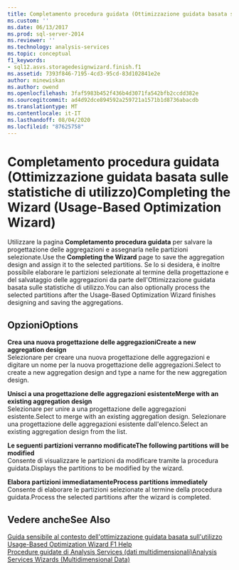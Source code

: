```yaml
---
title: Completamento procedura guidata (Ottimizzazione guidata basata sull'utilizzo) | Microsoft Docs
ms.custom: ''
ms.date: 06/13/2017
ms.prod: sql-server-2014
ms.reviewer: ''
ms.technology: analysis-services
ms.topic: conceptual
f1_keywords:
- sql12.asvs.storagedesignwizard.finish.f1
ms.assetid: 7393f846-7195-4cd3-95cd-83d102841e2e
author: minewiskan
ms.author: owend
ms.openlocfilehash: 3faf5983b452f436b4d3071fa542bfb2ccdd382e
ms.sourcegitcommit: ad4d92dce894592a259721a1571b1d8736abacdb
ms.translationtype: MT
ms.contentlocale: it-IT
ms.lasthandoff: 08/04/2020
ms.locfileid: "87625758"
---
```

# <a name="completing-the-wizard-usage-based-optimization-wizard"></a><span data-ttu-id="1c354-102">Completamento procedura guidata (Ottimizzazione guidata basata sulle statistiche di utilizzo)</span><span class="sxs-lookup"><span data-stu-id="1c354-102">Completing the Wizard (Usage-Based Optimization Wizard)</span></span>
  <span data-ttu-id="1c354-103">Utilizzare la pagina **Completamento procedura guidata** per salvare la progettazione delle aggregazioni e assegnarla nelle partizioni selezionate.</span><span class="sxs-lookup"><span data-stu-id="1c354-103">Use the **Completing the Wizard** page to save the aggregation design and assign it to the selected partitions.</span></span> <span data-ttu-id="1c354-104">Se lo si desidera, è inoltre possibile elaborare le partizioni selezionate al termine della progettazione e del salvataggio delle aggregazioni da parte dell'Ottimizzazione guidata basata sulle statistiche di utilizzo.</span><span class="sxs-lookup"><span data-stu-id="1c354-104">You can also optionally process the selected partitions after the Usage-Based Optimization Wizard finishes designing and saving the aggregations.</span></span>  
  
## <a name="options"></a><span data-ttu-id="1c354-105">Opzioni</span><span class="sxs-lookup"><span data-stu-id="1c354-105">Options</span></span>  
 <span data-ttu-id="1c354-106">**Crea una nuova progettazione delle aggregazioni**</span><span class="sxs-lookup"><span data-stu-id="1c354-106">**Create a new aggregation design**</span></span>  
 <span data-ttu-id="1c354-107">Selezionare per creare una nuova progettazione delle aggregazioni e digitare un nome per la nuova progettazione delle aggregazioni.</span><span class="sxs-lookup"><span data-stu-id="1c354-107">Select to create a new aggregation design and type a name for the new aggregation design.</span></span>  
  
 <span data-ttu-id="1c354-108">**Unisci a una progettazione delle aggregazioni esistente**</span><span class="sxs-lookup"><span data-stu-id="1c354-108">**Merge with an existing aggregation design**</span></span>  
 <span data-ttu-id="1c354-109">Selezionare per unire a una progettazione delle aggregazioni esistente.</span><span class="sxs-lookup"><span data-stu-id="1c354-109">Select to merge with an existing aggregation design.</span></span> <span data-ttu-id="1c354-110">Selezionare una progettazione delle aggregazioni esistente dall'elenco.</span><span class="sxs-lookup"><span data-stu-id="1c354-110">Select an existing aggregation design from the list.</span></span>  
  
 <span data-ttu-id="1c354-111">**Le seguenti partizioni verranno modificate**</span><span class="sxs-lookup"><span data-stu-id="1c354-111">**The following partitions will be modified**</span></span>  
 <span data-ttu-id="1c354-112">Consente di visualizzare le partizioni da modificare tramite la procedura guidata.</span><span class="sxs-lookup"><span data-stu-id="1c354-112">Displays the partitions to be modified by the wizard.</span></span>  
  
 <span data-ttu-id="1c354-113">**Elabora partizioni immediatamente**</span><span class="sxs-lookup"><span data-stu-id="1c354-113">**Process partitions immediately**</span></span>  
 <span data-ttu-id="1c354-114">Consente di elaborare le partizioni selezionate al termine della procedura guidata.</span><span class="sxs-lookup"><span data-stu-id="1c354-114">Process the selected partitions after the wizard is completed.</span></span>  
  
## <a name="see-also"></a><span data-ttu-id="1c354-115">Vedere anche</span><span class="sxs-lookup"><span data-stu-id="1c354-115">See Also</span></span>  
 <span data-ttu-id="1c354-116">[Guida sensibile al contesto dell'ottimizzazione guidata basata sull'utilizzo](usage-based-optimization-wizard-f1-help.md) </span><span class="sxs-lookup"><span data-stu-id="1c354-116">[Usage-Based Optimization Wizard F1 Help](usage-based-optimization-wizard-f1-help.md) </span></span>  
 [<span data-ttu-id="1c354-117">Procedure guidate di Analysis Services &#40;dati multidimensionali&#41;</span><span class="sxs-lookup"><span data-stu-id="1c354-117">Analysis Services Wizards &#40;Multidimensional Data&#41;</span></span>](analysis-services-wizards-multidimensional-data.md)  
  
  
